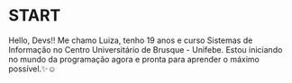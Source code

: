 <h1>START</h1>
<p>Hello, Devs!! Me chamo Luiza, tenho 19 anos e curso Sistemas de Informação no Centro Universitário de Brusque - Unifebe. Estou iniciando no mundo da programação agora e pronta para aprender o máximo possível.✨☺️</p>
